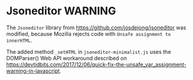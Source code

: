 # Jsoneditor WARNING

The `Jsoneditor` library from https://github.com/josdejong/jsoneditor was modified, because Mozilla rejects code with `Unsafe assignment to innerHTML`.

The added method `_setHTML` in `jsoneditor-minimalist.js` uses the DOMParser() Web API workaround described on https://devtidbits.com/2017/12/06/quick-fix-the-unsafe_var_assignment-warning-in-javascript.
